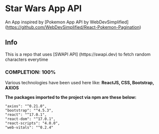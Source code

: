 # Star Wars App API

An App inspired by [Pokemon App API by WebDevSimplified] (https://github.com/WebDevSimplified/React-Pokemon-Pagination)

<h2>Info</h2>
This is a repo that uses [SWAPI API] (https://swapi.dev) to fetch random characters everytime<br>

<h3>COMPLETION: 100%</h3>

Various technologies have been used here like:
<b>ReactJS, CSS, Bootstrap, AXIOS</b>

<b>The packages imported to the project via npm are these below:</b>

    "axios": "^0.21.0",
    "bootstrap": "^4.5.3",
    "react": "^17.0.1",
    "react-dom": "^17.0.1",
    "react-scripts": "4.0.0",
    "web-vitals": "^0.2.4"
